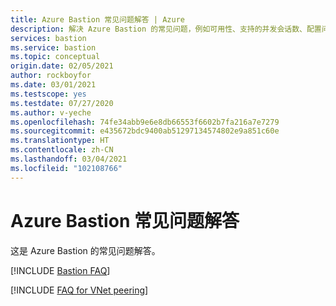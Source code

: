 ```yaml
---
title: Azure Bastion 常见问题解答 | Azure
description: 解决 Azure Bastion 的常见问题，例如可用性、支持的并发会话数、配置问题、定价。
services: bastion
ms.service: bastion
ms.topic: conceptual
origin.date: 02/05/2021
author: rockboyfor
ms.date: 03/01/2021
ms.testscope: yes
ms.testdate: 07/27/2020
ms.author: v-yeche
ms.openlocfilehash: 74fe34abb9e6e8db66553f6602b7fa216a7e7279
ms.sourcegitcommit: e435672bdc9400ab51297134574802e9a851c60e
ms.translationtype: HT
ms.contentlocale: zh-CN
ms.lasthandoff: 03/04/2021
ms.locfileid: "102108766"
---
```

<!--Verified successfully-->
# <a name="azure-bastion-faq"></a>Azure Bastion 常见问题解答

这是 Azure Bastion 的常见问题解答。

[!INCLUDE [Bastion FAQ](../../includes/bastion-faq-include.md)]

[!INCLUDE [FAQ for VNet peering](../../includes/bastion-faq-peering-include.md)]

<!--Update_Description: update meta properties, wording update, update link-->